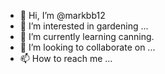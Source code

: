- 👋 Hi, I’m @markbb12
- 👀 I’m interested in gardening ...
- 🌱 I’m currently learning canning.
- 💞️ I’m looking to collaborate on ...
- 📫 How to reach me ...

<!---
markbb12/markbb12 is a ✨ special ✨ repository because its `README.md` (this file) appears on your GitHub profile.
You can click the Preview link to take a look at your changes.
--->

